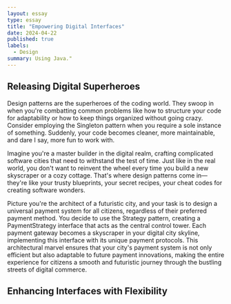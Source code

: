 ```yaml
---
layout: essay
type: essay
title: "Empowering Digital Interfaces"
date: 2024-04-22
published: true
labels:
  - Design
summary: Using Java."
---
```

## Releasing Digital Superheroes
  Design patterns are the superheroes of the coding world. They swoop in when you're combatting common problems like how to structure your code for adaptability or how to keep things organized without going crazy. Consider employing the Singleton pattern when you require a sole instance of something. Suddenly, your code becomes cleaner, more maintainable, and dare I say, more fun to work with. 

Imagine you're a master builder in the digital realm, crafting complicated software cities that need to withstand the test of time. Just like in the real world, you don't want to reinvent the wheel every time you build a new skyscraper or a cozy cottage. That's where design patterns come in—they're like your trusty blueprints, your secret recipes, your cheat codes for creating software wonders.

Picture you're the architect of a futuristic city, and your task is to design a universal payment system for all citizens, regardless of their preferred payment method. You decide to use the Strategy pattern, creating a PaymentStrategy interface that acts as the central control tower. Each payment gateway becomes a skyscraper in your digital city skyline, implementing this interface with its unique payment protocols. This architectural marvel ensures that your city's payment system is not only efficient but also adaptable to future payment innovations, making the entire experience for citizens a smooth and futuristic journey through the bustling streets of digital commerce.

## Enhancing Interfaces with Flexibility
